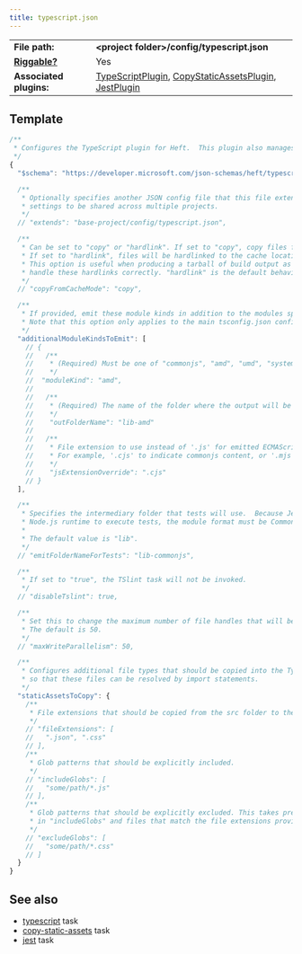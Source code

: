 ```yaml
---
title: typescript.json
---
```


|                                          |                                                                                                                                                                                                                                                                                                                                                                                   |
| ---------------------------------------- | --------------------------------------------------------------------------------------------------------------------------------------------------------------------------------------------------------------------------------------------------------------------------------------------------------------------------------------------------------------------------------- |
| **File path:**                           | **&lt;project folder&gt;/config/typescript.json**                                                                                                                                                                                                                                                                                                                                 |
| [**Riggable?**](../heft/rig_packages.md) | Yes                                                                                                                                                                                                                                                                                                                                                                               |
| **Associated plugins:**                  | [TypeScriptPlugin](https://github.com/microsoft/rushstack/blob/main/apps/heft/src/plugins/TypeScriptPlugin/TypeScriptPlugin.ts), [CopyStaticAssetsPlugin](https://github.com/microsoft/rushstack/blob/main/apps/heft/src/plugins/CopyStaticAssetsPlugin.ts), [JestPlugin](https://github.com/microsoft/rushstack/blob/main/heft-plugins/heft-jest-plugin/src/JestPlugin.ts) |

## Template

```js
/**
 * Configures the TypeScript plugin for Heft.  This plugin also manages linting.
 */
{
  "$schema": "https://developer.microsoft.com/json-schemas/heft/typescript.schema.json",

  /**
   * Optionally specifies another JSON config file that this file extends from. This provides a way for standard
   * settings to be shared across multiple projects.
   */
  // "extends": "base-project/config/typescript.json",

  /**
   * Can be set to "copy" or "hardlink". If set to "copy", copy files from cache.
   * If set to "hardlink", files will be hardlinked to the cache location.
   * This option is useful when producing a tarball of build output as TAR files don't
   * handle these hardlinks correctly. "hardlink" is the default behavior.
   */
  // "copyFromCacheMode": "copy",

  /**
   * If provided, emit these module kinds in addition to the modules specified in the tsconfig.
   * Note that this option only applies to the main tsconfig.json configuration.
   */
  "additionalModuleKindsToEmit": [
    // {
    //   /**
    //    * (Required) Must be one of "commonjs", "amd", "umd", "system", "es2015", "esnext"
    //    */
    //  "moduleKind": "amd",
    //
    //   /**
    //    * (Required) The name of the folder where the output will be written.
    //    */
    //    "outFolderName": "lib-amd"
    //
    //   /**
    //    * File extension to use instead of '.js' for emitted ECMAScript files.
    //    * For example, '.cjs' to indicate commonjs content, or '.mjs' to indicate ECMAScript modules.
    //    */
    //    "jsExtensionOverride": ".cjs"
    // }
  ],

  /**
   * Specifies the intermediary folder that tests will use.  Because Jest uses the
   * Node.js runtime to execute tests, the module format must be CommonJS.
   *
   * The default value is "lib".
   */
  // "emitFolderNameForTests": "lib-commonjs",

  /**
   * If set to "true", the TSlint task will not be invoked.
   */
  // "disableTslint": true,

  /**
   * Set this to change the maximum number of file handles that will be opened concurrently for writing.
   * The default is 50.
   */
  // "maxWriteParallelism": 50,

  /**
   * Configures additional file types that should be copied into the TypeScript compiler's emit folders, for example
   * so that these files can be resolved by import statements.
   */
  "staticAssetsToCopy": {
    /**
     * File extensions that should be copied from the src folder to the destination folder(s).
     */
    // "fileExtensions": [
    //   ".json", ".css"
    // ],
    /**
     * Glob patterns that should be explicitly included.
     */
    // "includeGlobs": [
    //   "some/path/*.js"
    // ],
    /**
     * Glob patterns that should be explicitly excluded. This takes precedence over globs listed
     * in "includeGlobs" and files that match the file extensions provided in "fileExtensions".
     */
    // "excludeGlobs": [
    //   "some/path/*.css"
    // ]
  }
}
```

## See also

- [typescript](../heft_tasks/typescript.md) task
- [copy-static-assets](../heft_tasks/copy-static-assets.md) task
- [jest](../heft_tasks/jest.md) task
